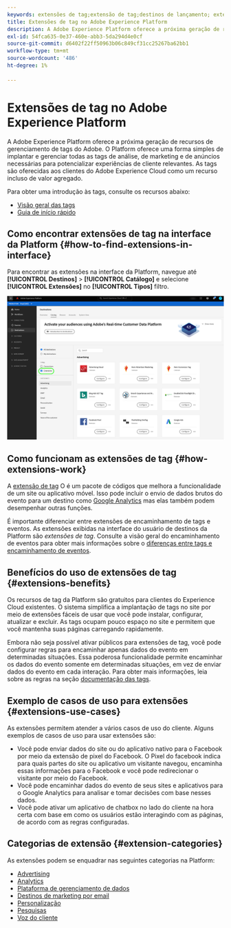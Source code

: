 ```yaml
---
keywords: extensões de tag;extensão de tag;destinos de lançamento; extensões de tag da plataforma;extensão de tag da plataforma;destinos de platforms launch
title: Extensões de tag no Adobe Experience Platform
description: A Adobe Experience Platform oferece a próxima geração de recursos de gerenciamento de tags do Adobe. O Platform oferece uma forma simples de implantar e gerenciar todas as tags de análise, de marketing e de anúncios necessárias para potencializar experiências de cliente relevantes.
exl-id: 54fca635-0e37-460e-abb3-5da294d4e0cf
source-git-commit: d6402f22ff50963b06c849cf31cc25267ba62bb1
workflow-type: tm+mt
source-wordcount: '486'
ht-degree: 1%

---
```


# Extensões de tag no Adobe Experience Platform

A Adobe Experience Platform oferece a próxima geração de recursos de gerenciamento de tags do Adobe. O Platform oferece uma forma simples de implantar e gerenciar todas as tags de análise, de marketing e de anúncios necessárias para potencializar experiências de cliente relevantes. As tags são oferecidas aos clientes do Adobe Experience Cloud como um recurso incluso de valor agregado.

Para obter uma introdução às tags, consulte os recursos abaixo:

- [Visão geral das tags](../../../tags/home.md)
- [Guia de início rápido](../../../tags/quick-start/quick-start.md)

## Como encontrar extensões de tag na interface da Platform {#how-to-find-extensions-in-interface}

Para encontrar as extensões na interface da Platform, navegue até **[!UICONTROL Destinos]** > **[!UICONTROL Catálogo]** e selecione **[!UICONTROL Extensões]** no **[!UICONTROL Tipos]** filtro.

![Filtro de extensões na interface](../../assets/catalog/launch-extensions/filter.png)

## Como funcionam as extensões de tag {#how-extensions-work}

A [extensão de tag](../../../tags/home.md#extensions) O é um pacote de códigos que melhora a funcionalidade de um site ou aplicativo móvel. Isso pode incluir o envio de dados brutos do evento para um destino como [Google Analytics](/help/destinations/catalog/analytics/google-universal-analytics.md) mas elas também podem desempenhar outras funções.

É importante diferenciar entre extensões de encaminhamento de tags e eventos. As extensões exibidas na interface do usuário de destinos da Platform são *extensões de tag*. Consulte a visão geral do encaminhamento de eventos para obter mais informações sobre o [diferenças entre tags e encaminhamento de eventos](/help/tags/ui/event-forwarding/overview.md#differences-between-event-forwarding-and-tags).



<!--

Extensions forward raw event data to several types of destinations. Think of extensions as an **Event Forwarding** type of destination. This is a simpler type of integration with destination platforms, which only forwards raw event data. Examples of those are the [Gainsight personalization extension](../personalization/gainsight.md) or the [Confirmit Voice of the Customer extension](../voice/confirmit-digital-feedback.md).

**Profile/Segment Export** destinations in Adobe Experience Platform capture event data, combine it with other data sources, apply segmentation, and export audiences and qualified profiles to destinations. Examples of those are the [Amazon S3 cloud storage destination](../cloud-storage/amazon-s3.md) or the [Google Display & Video 360 advertising destination](../advertising/google-dv360.md).

![Tag extensions compared to other destinations](../../assets/common/launch-and-other-destinations.png)

-->

## Benefícios do uso de extensões de tag {#extensions-benefits}

Os recursos de tag da Platform são gratuitos para clientes do Experience Cloud existentes. O sistema simplifica a implantação de tags no site por meio de extensões fáceis de usar que você pode instalar, configurar, atualizar e excluir. As tags ocupam pouco espaço no site e permitem que você mantenha suas páginas carregando rapidamente.

Embora não seja possível ativar públicos para extensões de tag, você pode configurar regras para encaminhar apenas dados do evento em determinadas situações. Essa poderosa funcionalidade permite encaminhar os dados do evento somente em determinadas situações, em vez de enviar dados do evento em cada interação. Para obter mais informações, leia sobre as regras na seção [documentação das tags](../../../tags/ui/managing-resources/rules.md).

## Exemplo de casos de uso para extensões {#extensions-use-cases}

As extensões permitem atender a vários casos de uso do cliente. Alguns exemplos de casos de uso para usar extensões são:

- Você pode enviar dados do site ou do aplicativo nativo para o Facebook por meio da extensão de pixel do Facebook. O Pixel do facebook indica para quais partes do site ou aplicativo um visitante navegou, encaminha essas informações para o Facebook e você pode redirecionar o visitante por meio do Facebook.
- Você pode encaminhar dados do evento de seus sites e aplicativos para o Google Analytics para analisar e tomar decisões com base nesses dados.
- Você pode ativar um aplicativo de chatbox no lado do cliente na hora certa com base em como os usuários estão interagindo com as páginas, de acordo com as regras configuradas.

## Categorias de extensão {#extension-categories}

As extensões podem se enquadrar nas seguintes categorias na Platform:

- [Advertising](../advertising/overview.md)
- [Analytics](../analytics/overview.md)
- [Plataforma de gerenciamento de dados](../data-management/overview.md)
- [Destinos de marketing por email](../email-marketing/overview.md)
- [Personalização](../personalization/overview.md)
- [Pesquisas](../survey/overview.md)
- [Voz do cliente](../voice/overview.md)
